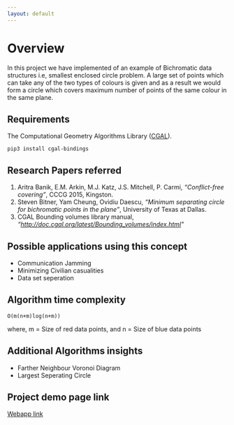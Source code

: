 ```yaml
---
layout: default
---
```


# Overview
In this project we have implemented of an example of Bichromatic data structures i.e, smallest enclosed circle problem. A large set of points which can take any of the two types of colours is given and as a result we would form a circle which covers maximum number of points of the same colour in the same plane. 

## Requirements
The Computational Geometry Algorithms Library ([CGAL](https://www.cgal.org/download.html)). 
```
pip3 install cgal-bindings
```

## Research Papers referred
1.  Aritra Banik, E.M. Arkin, M.J. Katz, J.S. Mitchell, P. Carmi, _“Conflict-free covering”_, CCCG 2015, Kingston.
2.  Steven Bitner, Yam Cheung, Ovidiu Daescu, _“Minimum separating circle for bichromatic points in the plane”_, University of Texas at Dallas.
3.  CGAL Bounding volumes library manual, _“http://doc.cgal.org/latest/Bounding_volumes/index.html"_

## Possible applications using this concept
*   Communication Jamming
*   Minimizing Civilian casualities
*   Data set seperation

## Algorithm time complexity
```
O(m(n+m)log(n+m))
```
where, m = Size of red data points, and n = Size of blue data points

## Additional Algorithms insights
*   Farther Neighbour Voronoi Diagram
*   Largest Seperating Circle

## Project demo page link
[Webapp link](../page.html)
